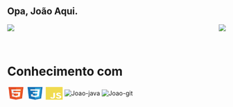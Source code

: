 ## Opa, João Aqui. 

<div>
  <img  height="160em" src="https://github-readme-stats.vercel.app/api?username=jpeedro&show_icons=true&theme=dracula&include_all_commits=true&count_private=true"/>
  <img align="right" height="160em" src="https://github-readme-stats.vercel.app/api/top-langs/?username=jpeedro&layout=compact&langs_count=16&theme=dracula"/>
  </div>
  <br>
  
  <div> 
  <div style="display: inline_block"><br>
    <h1>Conhecimento com </h1>
    <img align="center" height="30" width="40" alt="Joao-html" src="https://raw.githubusercontent.com/devicons/devicon/master/icons/html5/html5-original.svg">
    <img align="center" height="30" width="40" alt="Joao-css" src="https://raw.githubusercontent.com/devicons/devicon/master/icons/css3/css3-original.svg">
    <img align="center" height="30" width="40" alt="Joao-js"  src="https://raw.githubusercontent.com/devicons/devicon/master/icons/javascript/javascript-plain.svg">
    <img  align="center" height="38" width="40" alt="Joao-java" src="https://cdn.jsdelivr.net/gh/devicons/devicon/icons/java/java-original.svg" />
    <img align="center" heigth="30" width="40" alt="Joao-git" src="https://cdn.jsdelivr.net/gh/devicons/devicon/icons/git/git-original.svg" />
   </div>
